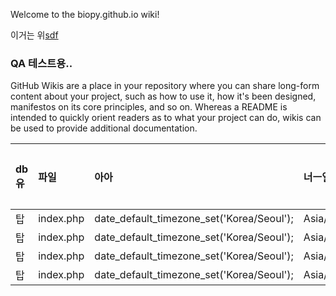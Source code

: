 Welcome to the biopy.github.io wiki!

이거는 위[sdf](www.daum.net)

### QA 테스트용.. 
GitHub Wikis are a place in your repository where you can share long-form content about your project, such as how to use it, how it's been designed, manifestos on its core principles, and so on. Whereas a README is intended to quickly orient readers as to what your project can do, wikis can be used to provide additional documentation.


| db유 | 파일 | 아아 | 너ㅡ일 | 외주확인 | 개발확인  | 기획 확인  |
|:--- |:--- |:--- |:--- |:--- |:--- |:--- |
| 탑 |  index.php  | date_default_timezone_set('Korea/Seoul');  | Asia/Seoul |  | | |
| 탑 |  index.php  | date_default_timezone_set('Korea/Seoul');  | Asia/Seoul |  | | |
| 탑 |  index.php  | date_default_timezone_set('Korea/Seoul');  | Asia/Seoul |  | | |
| 탑 |  index.php  | date_default_timezone_set('Korea/Seoul');  | Asia/Seoul |  | | |




